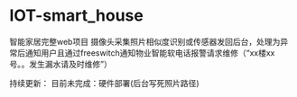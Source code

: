 # IOT-smart_house
智能家居完整web项目
摄像头采集照片相似度识别或传感器发回后台，处理为异常后通知用户且通过freeswitch通知物业智能软电话报警请求维修（“xx楼xx号。。发生漏水请及时维修”）

持续更新：
目前未完成：硬件部署(后台写死照片路径)

